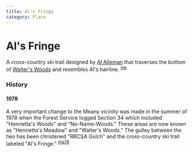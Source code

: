 ```yaml
---
title: Al's Fringe
category: Place
---
```

# Al's Fringe

A cross-country ski trail designed by [Al Alleman](Al-Alleman) that traverses the bottom of [Walter's Woods](Walter's-Woods) and resembles Al's hairline. <sup>[nw][]</sup>

### History

#### 1978

A very important change to the Meany vicinity was made in the summer of 1978 when the Forest Service logged Section 34 which included "Henrietta's Woods" and "No-Name-Woods." These areas are now known as "Henrietta's Meadow" and "Walter's Woods." The gulley between the two has been christened "RBCSA Gulch" and the cross-country ski trail labeled "Al's Fringe." <sup>[ma78][]</sup>

[ma78]: Mountaineer-Annual#1978
[nw]: Names-Walt "Meany Names by Walter Little, 1984"
